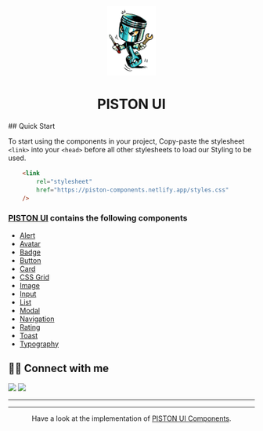 <div align="center">
<img alt="Piston logo" src="/assets/90px-90px.png" width="100px" height="140px" />

# PISTON UI
</div>
## Quick Start

To start using the components in your project, Copy-paste the stylesheet `<link>` into your `<head>` before all other stylesheets to load our Styling to be used.

```html
    <link
        rel="stylesheet"
        href="https://piston-components.netlify.app/styles.css"
    />
```


### [PISTON UI](https://piston-ui.netlify.app/index.html) contains the following components

- [Alert](https://piston-ui.netlify.app/html-folder/alerts.html)
- [Avatar](https://piston-ui.netlify.app/html-folder/avatars.html)
- [Badge](https://piston-ui.netlify.app/html-folder/badges.html)
- [Button](https://piston-ui.netlify.app/html-folder/buttons.html)
- [Card](https://piston-ui.netlify.app/html-folder/cards.html)
- [CSS Grid](https://piston-ui.netlify.app/html-folder/grids.html)
- [Image](https://piston-ui.netlify.app/html-folder/image.html)
- [Input](https://piston-ui.netlify.app/html-folder/inputs.html)
- [List](https://piston-ui.netlify.app/html-folder/lists.html)
- [Modal](https://piston-ui.netlify.app/html-folder/modal.html)
- [Navigation](https://piston-ui.netlify.app/html-folder/nav.html)
- [Rating](https://piston-ui.netlify.app/html-folder/ratings.html)
- [Toast](https://piston-ui.netlify.app/html-folder/toast.html)
- [Typography](https://piston-ui.netlify.app/html-folder/typography.html)



## 👨‍💻 Connect with me

<a href=""><img src="https://img.shields.io/badge/Twitter-1DA1F2?style=for-the-badge&logo=twitter&logoColor=white"/></a>
<a href=""><img src="https://img.shields.io/badge/LinkedIn-0077B5?style=for-the-badge&logo=linkedin&logoColor=white"/></a>

---



---

<div align="center">

Have a look at the implementation of [PISTON UI Components](https://github.com/Dev-AkshatGupta/Piston-UI-component).

</div>






